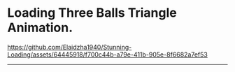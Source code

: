 Loading Three Balls Triangle Animation.
=======================================

https://github.com/Elaidzha1940/Stunning-Loading/assets/64445918/f700c44b-a79e-411b-905e-8f6682a7ef53

------
